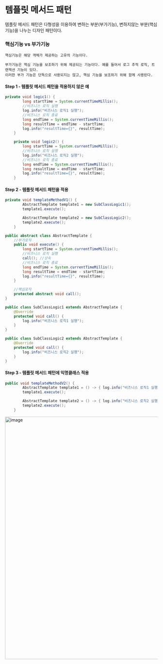 # 템플릿 메서드 패턴

템플릿 메서드 패턴은 다형성을 이용하여 변하는 부분(부가기능), 변하지않는 부분(핵심기능)을 나누는 디자인 패턴이다.

### 핵심기능 vs 부가기능
```
핵심기능은 해당 객체가 제공하는 고유의 기능이다. 

부가기능은 핵심 기능을 보조하기 위해 제공되는 기능이다. 예를 들어서 로그 추적 로직, 트랜잭션 기능이 있다. 
이러한 부가 기능은 단독으로 사용되지는 않고, 핵심 기능을 보조하기 위해 함께 사용된다.
```
#### Step 1 - 템플릿 메서드 패턴을 적용하지 않은 예
```java
private void logic1() {
        long startTime = System.currentTimeMillis();
        //비즈니스 로직 실행
        log.info("비즈니스 로직1 실행");
        //비즈니스 로직 종료
        long endTime = System.currentTimeMillis();
        long resultTime = endTime - startTime;
        log.info("resultTime={}", resultTime);
    }

    private void logic2() {
        long startTime = System.currentTimeMillis();
        //비즈니스 로직 실행
        log.info("비즈니스 로직2 실행");
        //비즈니스 로직 종료
        long endTime = System.currentTimeMillis();
        long resultTime = endTime - startTime;
        log.info("resultTime={}", resultTime);
    }
```
#### Step 2 - 템플릿 메서드 패턴을 적용
```java
private void templateMethodV1() {
        AbstractTemplate template1 = new SubClassLogic1();
        template1.execute();

        AbstractTemplate template2 = new SubClassLogic2();
        template2.execute();
    }

public abstract class AbstractTemplate {
    //부가로직
    public void execute() {
        long startTime = System.currentTimeMillis();
        //비즈니스 로직 실행
        call(); //상속
        //비즈니스 로직 종료
        long endTime = System.currentTimeMillis();
        long resultTime = endTime - startTime;
        log.info("resultTime={}", resultTime);
    }

    //핵심로직
    protected abstract void call();
}

public class SubClassLogic1 extends AbstractTemplate {
    @Override
    protected void call() {
        log.info("비즈니스 로직1 실행");
    }
}

public class SubClassLogic2 extends AbstractTemplate {
    @Override
    protected void call() {
        log.info("비즈니스 로직2 실행");
    }
}
```
#### Step 3 - 템플릿 메서드 패턴에 익명클래스 적용
```java
public void templateMethodV2() {
        AbstractTemplate template1 = () -> { log.info("비즈니스 로직1 실행");};
        template1.execute();

        AbstractTemplate template2 = () -> { log.info("비즈니스 로직2 실행");};
        template2.execute();
    }
```

<img width="800" alt="image" src="https://github.com/hanuk96/TIL/assets/12428689/b18970bd-e3e9-4c84-aacf-7c5cfeaac3eb">
